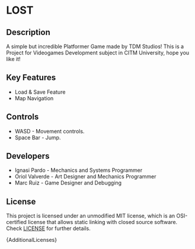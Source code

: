 # LOST

## Description

A simple but incredible Platformer Game made by TDM Studios! 
This is a Project for Videogames Development subject in CITM University, hope you like it!

## Key Features

 - Load & Save Feature
 - Map Navigation
 
## Controls

 - WASD - Movement controls.
 - Space Bar - Jump.

## Developers

 - Ignasi Pardo - Mechanics and Systems Programmer
 - Oriol Valverde - Art Designer and Mechanics Programmer
 - Marc Ruiz - Game Designer and Debugging

## License

This project is licensed under an unmodified MIT license, which is an OSI-certified license that allows static linking with closed source software. Check [LICENSE](LICENSE) for further details.

{AdditionalLicenses}
